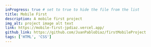 ```yaml
---
inProgress: true # set to true to hide the file from the list
title: Mobile First
description: A mobile first project
img_alt: project image alt text
link: https://mobile-first-jpdiaz.vercel.app/
github_link: https://github.com/JuanPabloDiaz/firstMobileProject
tags: ['HTML', 'CSS']
---
```


